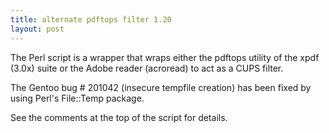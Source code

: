 ```yaml
---
title: alternate pdftops filter 1.20
layout: post
---
```


The Perl script is a wrapper that wraps either the pdftops utility of the xpdf (3.0x) suite or the Adobe reader (acroread) to act as a CUPS filter.

The Gentoo bug # 201042 (insecure tempfile creation) has been fixed
by using Perl's File::Temp package.

See the comments at the top of the script for details.
